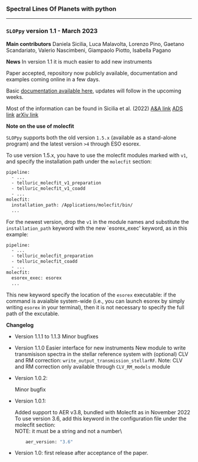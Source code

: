 ### Spectral Lines Of Planets with python
***
### `SLOPpy` version 1.1 - March 2023

**Main contributors**
Daniela Sicilia,
Luca Malavolta,
Lorenzo Pino,
Gaetano Scandariato,
Valerio Nascimbeni,
Giampaolo Piotto,
Isabella Pagano

**News**
In version 1.1 it is much easier to add new instruments

Paper accepted, repository now publicly available, documentation and examples coming online in a few days.

Basic [documentation available here](https://sloppy.readthedocs.io/en/latest/), updates will follow in the upcoming weeks.

Most of the information can be found in Sicilia et al. (2022) [A&A link](https://doi.org/10.1051/0004-6361/202244055) [ADS link](https://ui.adsabs.harvard.edu/abs/2022arXiv220813045S/abstract) [arXiv link](https://arxiv.org/abs/2208.13045)


**Note on the use of molecfit**

`SLOPpy` supports both the old version `1.5.x` (available as a stand-alone program) and the latest version `>4` through ESO esorex.

To use version 1.5.x, you have to use the molecfit modules marked with `v1`, and specify the installation path under the `molecfit` section:

```bash
pipeline:
  - ...
  - telluric_molecfit_v1_preparation
  - telluric_molecfit_v1_coadd
  - ...
molecfit:
  installation_path: /Applications/molecfit/bin/
  ...
```

For the newest version, drop the `v1` in the module names and substitute the `installation_path` keyword with the new `esorex_exec' keyword, as in this example:

```bash
pipeline:
  - ...
  - telluric_molecfit_preparation
  - telluric_molecfit_coadd
  - ...
molecfit:
  esorex_exec: esorex
  ...
```

This new keyword specify the location of the `esorex` executable: if the command is avaialble system-wide (i.e., you can launch esorex by simply writing `esorex` in your terminal), then it is not necessary to specify the full path of the excutable.


**Changelog**
- Version 1.1.1 to 1.1.3
    Minor bugfixes

- Version 1.1.0
    Easier interface for new instruments
    New module to write transmisison spectra in the stellar reference system with (optional) CLV and RM correction: `write_output_transmission_stellarRF`. Note: CLV and RM correction only available through `CLV_RM_models` module

- Version 1.0.2:

    Minor bugfix

- Version 1.0.1:

    Added support to AER v3.8, bundled with Molecfit as in November 2022 \
    To use version 3.6, add this keyword in the configuration file under the molecfit section:\
    NOTE: it must be a string and not a number\

    ```bash
        aer_version: "3.6"
    ```

- Version 1.0: first release after acceptance of the paper.
